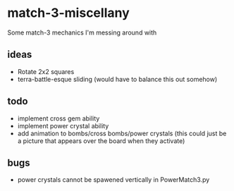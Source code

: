 # match-3-miscellany

Some match-3 mechanics I'm messing around with

## ideas
* Rotate 2x2 squares
* terra-battle-esque sliding (would have to balance this out somehow)

## todo
* implement cross gem ability
* implement power crystal ability
* add animation to bombs/cross bombs/power crystals (this could just be a picture that appears over the board when they activate)

## bugs
* power crystals cannot be spawened vertically in PowerMatch3.py